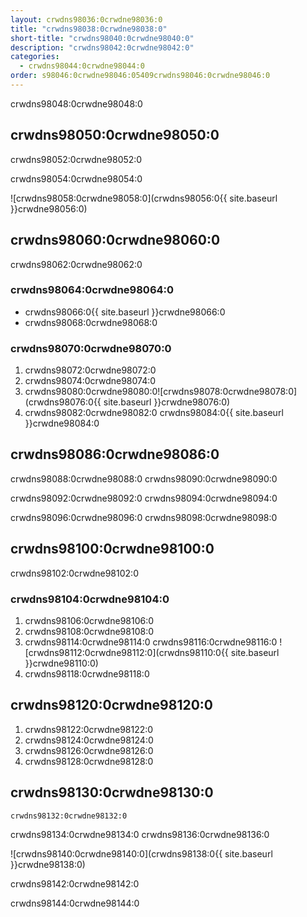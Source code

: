 ```yaml
---
layout: crwdns98036:0crwdne98036:0
title: "crwdns98038:0crwdne98038:0"
short-title: "crwdns98040:0crwdne98040:0"
description: "crwdns98042:0crwdne98042:0"
categories:
  - crwdns98044:0crwdne98044:0
order: s98046:0crwdne98046:05409crwdns98046:0crwdne98046:0
---
```

crwdns98048:0crwdne98048:0

## crwdns98050:0crwdne98050:0

crwdns98052:0crwdne98052:0

crwdns98054:0crwdne98054:0

![crwdns98058:0crwdne98058:0](crwdns98056:0{{ site.baseurl }}crwdne98056:0)

## crwdns98060:0crwdne98060:0

crwdns98062:0crwdne98062:0

### crwdns98064:0crwdne98064:0

- crwdns98066:0{{ site.baseurl }}crwdne98066:0
- crwdns98068:0crwdne98068:0

### crwdns98070:0crwdne98070:0

1. crwdns98072:0crwdne98072:0
2. crwdns98074:0crwdne98074:0 
3. crwdns98080:0crwdne98080:0![crwdns98078:0crwdne98078:0](crwdns98076:0{{ site.baseurl }}crwdne98076:0)
4. crwdns98082:0crwdne98082:0 crwdns98084:0{{ site.baseurl }}crwdne98084:0 

## crwdns98086:0crwdne98086:0

crwdns98088:0crwdne98088:0 crwdns98090:0crwdne98090:0

crwdns98092:0crwdne98092:0 crwdns98094:0crwdne98094:0

crwdns98096:0crwdne98096:0 crwdns98098:0crwdne98098:0

## crwdns98100:0crwdne98100:0

crwdns98102:0crwdne98102:0

### crwdns98104:0crwdne98104:0

1. crwdns98106:0crwdne98106:0
2. crwdns98108:0crwdne98108:0 
3. crwdns98114:0crwdne98114:0 crwdns98116:0crwdne98116:0 ![crwdns98112:0crwdne98112:0](crwdns98110:0{{ site.baseurl }}crwdne98110:0)
4. crwdns98118:0crwdne98118:0

## crwdns98120:0crwdne98120:0

1. crwdns98122:0crwdne98122:0
2. crwdns98124:0crwdne98124:0
3. crwdns98126:0crwdne98126:0
4. crwdns98128:0crwdne98128:0

## crwdns98130:0crwdne98130:0

`crwdns98132:0crwdne98132:0`

crwdns98134:0crwdne98134:0 crwdns98136:0crwdne98136:0

![crwdns98140:0crwdne98140:0](crwdns98138:0{{ site.baseurl }}crwdne98138:0)

crwdns98142:0crwdne98142:0

crwdns98144:0crwdne98144:0
